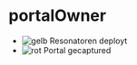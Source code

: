 # portalOwner

* ![gelb](https://github.com/dazz/iitc-plugins/blob/master/portalOwner/images/marker-yellow.png) Resonatoren deployt
* ![rot](https://github.com/dazz/iitc-plugins/blob/master/portalOwner/images/marker-red.png) Portal gecaptured
